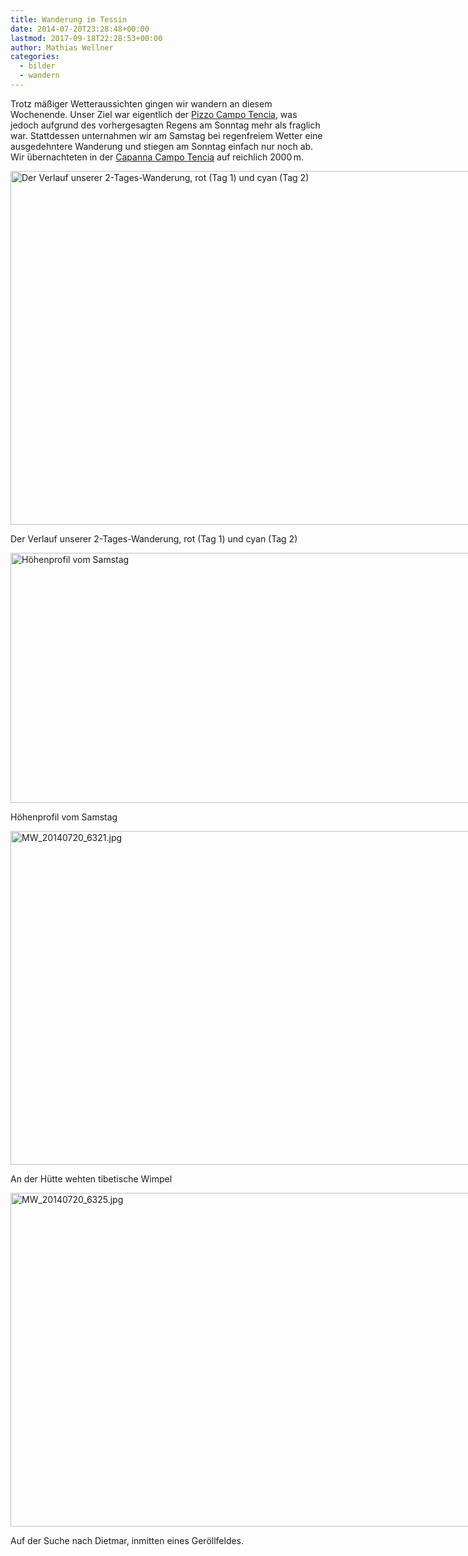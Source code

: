 ```yaml
---
title: Wanderung im Tessin
date: 2014-07-20T23:28:48+00:00
lastmod: 2017-09-18T22:28:53+00:00
author: Mathias Wellner
categories:
  - bilder
  - wandern
---
```

Trotz mäßiger Wetteraussichten gingen wir wandern an diesem Wochenende. Unser Ziel war eigentlich der <a href="http://de.wikipedia.org/wiki/Pizzo_Campo_Tencia" title="Pizzo Campo Tencia" target="_blank">Pizzo Campo Tencia</a>, was jedoch aufgrund des vorhergesagten Regens am Sonntag mehr als fraglich war. Stattdessen unternahmen wir am Samstag bei regenfreiem Wetter eine ausgedehntere Wanderung und stiegen am Sonntag einfach nur noch ab. Wir übernachteten in der <a href="http://www.campotencia.ch/capanna.php?l=t" title="Capanna Campo Tencia" target="_blank">Capanna Campo Tencia</a> auf reichlich 2000&thinsp;m. 

<div id="attachment_4594" style="width: 860px" class="wp-caption aligncenter">
  <a href="/wp-uploads/2014/07/tessin.jpg"><img src="/wp-uploads/2014/07/tessin-1024x682.jpg" alt="Der Verlauf unserer 2-Tages-Wanderung, rot (Tag 1) und cyan (Tag 2)" width="850" height="566" class="size-large wp-image-4594" srcset="http://www.mwellner.de/wp-uploads/2014/07/tessin-1024x682.jpg 1024w, http://www.mwellner.de/wp-uploads/2014/07/tessin-300x200.jpg 300w, http://www.mwellner.de/wp-uploads/2014/07/tessin-225x150.jpg 225w, http://www.mwellner.de/wp-uploads/2014/07/tessin-150x100.jpg 150w" sizes="(max-width: 850px) 100vw, 850px" /></a>
  
  <p class="wp-caption-text">
    Der Verlauf unserer 2-Tages-Wanderung, rot (Tag 1) und cyan (Tag 2)
  </p>
</div>

<div id="attachment_4595" style="width: 860px" class="wp-caption aligncenter">
  <a href="/wp-uploads/2014/07/hoehenprofil_tag1.png"><img src="/wp-uploads/2014/07/hoehenprofil_tag1-1024x482.png" alt="Höhenprofil vom Samstag" width="850" height="400" class="size-large wp-image-4595" srcset="http://www.mwellner.de/wp-uploads/2014/07/hoehenprofil_tag1-1024x482.png 1024w, http://www.mwellner.de/wp-uploads/2014/07/hoehenprofil_tag1-300x141.png 300w, http://www.mwellner.de/wp-uploads/2014/07/hoehenprofil_tag1-250x117.png 250w, http://www.mwellner.de/wp-uploads/2014/07/hoehenprofil_tag1-150x70.png 150w, http://www.mwellner.de/wp-uploads/2014/07/hoehenprofil_tag1.png 1202w" sizes="(max-width: 850px) 100vw, 850px" /></a>
  
  <p class="wp-caption-text">
    Höhenprofil vom Samstag
  </p>
</div>

<div style="width: 810px" class="wp-caption aligncenter">
  <a href="https://www.flickr.com/photos/mwellner/14557783307" title="MW_20140720_6321.jpg by mathias wellner, on Flickr"><img src="https://farm4.staticflickr.com/3836/14557783307_c9e155632b_c.jpg" width="800" height="534" alt="MW_20140720_6321.jpg" /></a>
  
  <p class="wp-caption-text">
    An der Hütte wehten tibetische Wimpel
  </p>
</div>

<div style="width: 810px" class="wp-caption aligncenter">
  <a href="https://www.flickr.com/photos/mwellner/14764110383" title="MW_20140720_6325.jpg by mathias wellner, on Flickr"><img src="https://farm3.staticflickr.com/2895/14764110383_1d812cbd47_c.jpg" width="800" height="534" alt="MW_20140720_6325.jpg" /></a>
  
  <p class="wp-caption-text">
    Auf der Suche nach Dietmar, inmitten eines Geröllfeldes.
  </p>
</div>